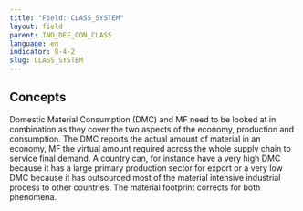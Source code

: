 ```yaml
---
title: "Field: CLASS_SYSTEM"
layout: field
parent: IND_DEF_CON_CLASS
language: en
indicator: 8-4-2
slug: CLASS_SYSTEM
---
```

## Concepts

Domestic Material Consumption (DMC) and MF need to be looked at in combination as they cover the two aspects of the economy, production and consumption. The DMC reports the actual amount of material in an economy, MF the virtual amount required across the whole supply chain to service final demand. A country can, for instance have a very high DMC because it has a large primary production sector for export or a very low DMC because it has outsourced most of the material intensive industrial process to other countries. The material footprint corrects for both phenomena.